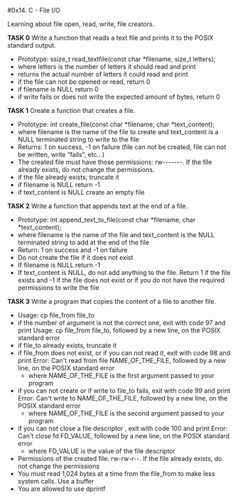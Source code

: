 #0x14. C - File I/O

Learning about file open, read, write, file creators.

**TASK 0**
Write a function that reads a text file and prints it to the POSIX standard output.

* Prototype: ssize_t read_textfile(const char *filename, size_t letters);
* where letters is the number of letters it should read and print
* returns the actual number of letters it could read and print
* if the file can not be opened or read, return 0
* if filename is NULL return 0
* if write fails or does not write the expected amount of bytes, return 0

**TASK 1**
Create a function that creates a file.

* Prototype: int create_file(const char *filename, char *text_content);
* where filename is the name of the file to create and text_content is a NULL terminated string to write to the file
* Returns: 1 on success, -1 on failure (file can not be created, file can not be written, write “fails”, etc…)
* The created file must have those permissions: rw-------. If the file already exists, do not change the permissions.
* if the file already exists, truncate it
* if filename is NULL return -1
* if text_content is NULL create an empty file

**TASK 2**
Write a function that appends text at the end of a file.

* Prototype: int append_text_to_file(const char *filename, char *text_content);
* where filename is the name of the file and text_content is the NULL terminated string to add at the end of the file
* Return: 1 on success and -1 on failure
* Do not create the file if it does not exist
* If filename is NULL return -1
* If text_content is NULL, do not add anything to the file. Return 1 if the file exists and -1 if the file does not exist or if you do not have the required permissions to write the file

**TASK 3**
Write a program that copies the content of a file to another file.

* Usage: cp file_from file_to
* if the number of argument is not the correct one, exit with code 97 and print Usage: cp file_from file_to, followed by a new line, on the POSIX standard error
* if file_to already exists, truncate it
* if file_from does not exist, or if you can not read it, exit with code 98 and print Error: Can't read from file NAME_OF_THE_FILE, followed by a new line, on the POSIX standard error
  * where NAME_OF_THE_FILE is the first argument passed to your program
* if you can not create or if write to file_to fails, exit with code 99 and print Error: Can't write to NAME_OF_THE_FILE, followed by a new line, on the POSIX standard error
  * where NAME_OF_THE_FILE is the second argument passed to your program
* if you can not close a file descriptor , exit with code 100 and print Error: Can't close fd FD_VALUE, followed by a new line, on the POSIX standard error
  * where FD_VALUE is the value of the file descriptor
* Permissions of the created file: rw-rw-r--. If the file already exists, do not change the permissions
* You must read 1,024 bytes at a time from the file_from to make less system calls. Use a buffer
* You are allowed to use dprintf